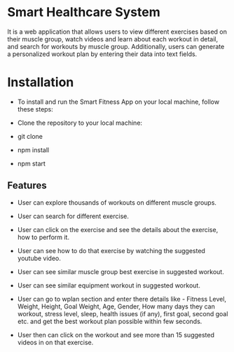 
# Smart Healthcare System

It is a web application that allows users to view different exercises based on their muscle group, watch videos and learn about each workout in detail, and search for workouts by muscle group. Additionally, users can generate a personalized workout plan by entering their data into text fields.




# Installation

- To install and run the Smart Fitness App on your local machine, follow these steps:

- Clone the repository to your local machine:

- git clone 

- npm install
- npm start


## Features

- User can explore thousands of workouts on different muscle groups.

- User can search for different exercise.

- User can click on the exercise and see the details about the exercise, how to perform it.

- User can see how to do that exercise by watching the suggested youtube video.

- User can see similar muscle group best exercise in suggested workout.

- User can see similar equipment workout in suggested workout.

- User can go to wplan section and enter there details like - Fitness Level, Weight, Height, Goal Weight, Age, Gender, How many days they can workout, stress level, sleep, health issues (if any), first goal, second goal etc. and get the best workout plan possible within few seconds.

- User then can click on the workout and see more than 15 suggested videos in on that exercise.